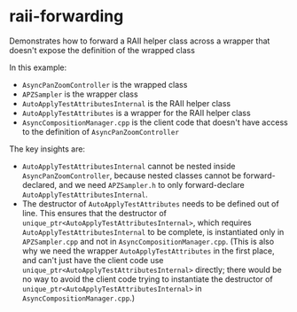 # raii-forwarding
Demonstrates how to forward a RAII helper class across a wrapper that doesn't expose the definition of the wrapped class

In this example:

* `AsyncPanZoomController` is the wrapped class
* `APZSampler` is the wrapper class
* `AutoApplyTestAttributesInternal` is the RAII helper class
* `AutoApplyTestAttributes` is a wrapper for the RAII helper class
* `AsyncCompositionManager.cpp` is the client code that doesn't have access to the definition of `AsyncPanZoomController`

The key insights are:

* `AutoApplyTestAttributesInternal` cannot be nested inside `AsyncPanZoomController`, because nested classes cannot be forward-declared, and we need `APZSampler.h` to only forward-declare `AutoApplyTestAttributesInternal`.
* The destructor of `AutoApplyTestAttributes` needs to be defined out of line. This ensures that the destructor of `unique_ptr<AutoApplyTestAttributesInternal>`, which requires `AutoApplyTestAttributesInternal` to be complete, is instantiated only in `APZSampler.cpp` and not in `AsyncCompositionManager.cpp`. (This is also why we need the wrapper `AutoApplyTestAttributes` in the first place, and can't just have the client code use `unique_ptr<AutoApplyTestAttributesInternal>` directly; there would be no way to avoid the client code trying to instantiate the destructor of `unique_ptr<AutoApplyTestAttributesInternal>` in `AsyncCompositionManager.cpp`.)
